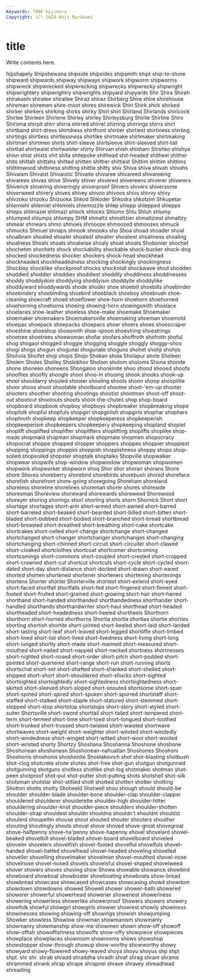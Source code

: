 ```yaml
---
Keywords: 7908 kojimura
Copyright: (C) 2024 Koji Murakami
---
```


# title

Write contents here.



hipshapely Shipshewana shipside shipsides shipsmith
shipt ship-to-shore shipward shipwards shipway shipways shipwork shipworm shipworms shipwreck
shipwrecked shipwrecking shipwrecks shipwrecky shipwright shipwrightery shipwrightry shipwrights shipyard shipyards
Shir Shira Shirah shirakashi shiralee shirallee Shiraz shiraz Shirberg Shire
shire shirehouse shireman shiremen shire-moot shires shirewick Shiri Shirk shirk
shirked shirker shirkers shirking shirks shirky Shirl shirl Shirland Shirlands
shirlcock Shirlee Shirleen Shirlene Shirley shirley Shirleysburg Shirlie Shirline Shiro
Shiroma shirpit shirr shirra shirred shirrel shirring shirrings shirrs shirt
shirtband shirt-dress shirtdress shirtfront shirtier shirtiest shirtiness shirting shirtings shirtless
shirtlessness shirtlike shirtmake shirtmaker shirtmaking shirtman shirtmen shirts shirt-sleeve shirtsleeve
shirt-sleeved shirt-tail shirttail shirtwaist shirtwaister shirty Shirvan shish shisham Shishko
shishya shisn shist shists shit shita shitepoke shithead shit-headed shitheel
shither shits shittah shittahs shitted shitten shittier shittiest Shittim shittim
shittims shittimwood shittiness shitting shittle shitty shiv Shiva shiva shivah
shivahs Shivaism Shivaist Shivaistic Shivaite shivaree shivareed shivareeing shivarees shivas
shive Shively shiver shivered shivereens shiverer shiverers Shiverick shivering shiveringly
shiverproof Shivers shivers shiversome shiverweed shivery shives shivey shivoo shivoos
shivs shivvy shivy shivzoku shizoku Shizuoka Shkod Shkoder Shkodra shkotzim
Shkupetar shlemiehl shlemiel shlemiels shlemozzle shlep shlepp shlepped shlepps shleps
shlimazel shlimazl shlock shlocks Shlomo Shlu Shluh shlump shlumped shlumps
shlumpy SHM shmaltz shmaltzier shmaltziest shmaltzy shmear shmears shmo shmoes
shmooze shmoozed shmoozes shmuck shmucks Shmuel shnaps shnook shnooks sho
Shoa shoad shoader shoal shoalbrain shoaled shoaler shoalest shoalier shoaliest
shoaliness shoaling shoalness Shoals shoals shoalwise shoaly shoat shoats Shobonier
shochet shochetim shochets shock shockability shockable shock-bucker shock-dog shocked shockedness
shocker shockers shock-head shockhead shockheaded shockheadedness shocking shockingly shockingness Shockley
shocklike shockproof shocks shockstall shockwave shod shodden shoddied shoddier shoddies
shoddiest shoddily shoddiness shoddinesses shoddy shoddydom shoddying shoddyism shoddyite shoddylike
shoddyward shoddywards shode shoder shoe shoebill shoebills shoebinder shoebindery shoebinding
shoebird shoeblack shoeboy shoebrush shoe-cleaning shoecraft shoed shoeflower shoe-horn shoehorn
shoehorned shoehorning shoehorns shoeing shoeing-horn shoeingsmith shoelace shoelaces shoe-leather shoeless
shoe-make shoemake Shoemaker shoemaker shoemakers Shoemakersville shoemaking shoeman shoemold shoepac
shoepack shoepacks shoepacs shoer shoers shoes shoescraper shoeshine shoeshop shoesmith
shoe-spoon shoestring shoestrings shoetree shoetrees shoewoman shofar shofars shoffroth shofroth
shoful shog shogaol shogged shoggie shogging shoggle shoggly shoggy-shoo shogi
shogs shogun shogunal shogunate shoguns shohet shohji shohjis Shohola Shoifet
shoji shojis Shojo Shokan shola Sholapur shole Sholeen Sholem Sholes
Sholley Sholokhov Sholom sholom sholoms Shona shonde shone shoneen shoneens
Shongaloo shonkinite shoo shood shooed shoofa shooflies shoofly shoogle shooi
shoo-in shooing shook shooks shook-up shool shooldarry shooled shooler shooling
shools shoon shoop shoopiltie shoor shoos shoot shootable shootboard shootee
shoot-'em-up shooter shooters shoother shooting shootings shootist shootman shoot-off shoot-out
shootout shootouts shoots shoot-the-chutes shop shop-board shopboard shopbook shopboy shopboys
shopbreaker shopbreaking shope shopfolk shopful shopfuls shopgirl shopgirlish shopgirls shophar
shophars shophroth shopkeep shopkeeper shopkeeperess shopkeeperish shopkeeperism shopkeepers shopkeepery shopkeeping
shopland shoplet shoplift shoplifted shoplifter shoplifters shoplifting shoplifts shoplike shop-made
shopmaid shopman shopmark shopmate shopmen shopocracy shopocrat shoppe shopped shopper
shoppers shoppes shoppier shoppiest shopping shoppings shoppini shoppish shoppishness shoppy
shops shop-soiled shopsoiled shopster shoptalk shoptalks Shopville shopwalker shopwear shopwife
shop-window shopwindow shopwoman shopwomen shopwork shopworker shopworn shoq Shor shor
shoran shorans Shore shore Shorea shoreberry shorebird shorebirds shorebush shored
shoreface shorefish shorefront shore-going shoregoing Shoreham shoreland shoreless shoreline shorelines
shoreman shorer shores shoreside shoresman Shoreview shoreward shorewards shoreweed Shorewood
shoreyer shoring shorings shorl shorling shorls shorn Shornick Short short
shortage shortages short-arm short-armed short-awned short-barred short-barreled short-beaked short-bearded short-billed
short-bitten short-bladed short-bobbed short-bodied short-branched short-bread shortbread short-breasted short-breathed short-breathing
short-cake shortcake shortcakes short-celled short-change shortchange short-changed shortchanged short-changer shortchanger
shortchanges short-changing shortchanging short-chinned short-circuit short-circuiter short-clawed short-cloaked shortclothes shortcoat
shortcomer shortcoming shortcomings short-commons short-coupled short-crested short-cropped short-crowned short-cut shortcut
shortcuts short-cycle short-cycled short-dated short-day short-distance short-docked short-drawn short-eared shorted
shorten shortened shortener shorteners shortening shortenings shortens Shorter shorter Shorterville
shortest short-extend short-eyed short-faced shortfall shortfalls short-fed short-fingered short-finned short-footed
short-fruited short-grained short-growing short-hair short-haired shorthand short-handed shorthanded shorthandedness shorthander
short-handled shorthands shorthandwriter short-haul shorthead short-headed shortheaded short-headedness short-heeled shortheels
Shorthorn shorthorn short-horned shorthorns Shortia shortia shortias shortie shorties shorting
shortish shortite short-jointed short-keeled short-laid short-landed short-lasting short-leaf short-leaved short-legged
shortliffe short-limbed short-lined short-list short-lived short-livedness short-living short-long short-lunged shortly
short-made short-manned short-measured short-mouthed short-nailed short-napped short-necked shortness shortnesses short-nighted
short-nosed short-order short-pitch short-podded short-pointed short-quartered short-range short-run short-running shorts
shortschat short-set short-shafted short-shanked short-shelled short-shipped short-short short-shouldered short-shucks short-sighted
shortsighted shortsightedly short-sightedness shortsightedness short-skirted short-sleeved short-sloped short-snouted shortsome short-span
short-spined short-spired short-spoken short-spurred shortstaff short-staffed short-stalked short-staple short-statured short-stemmed
short-stepped short-stop shortstop shortstops short-story short-styled short-suiter Shortsville short-sword shorttail
short-tailed short-tempered short-term short-termed short-time short-toed short-tongued short-toothed short-trunked short-trussed
short-twisted short-waisted shortwave shortwaves short-weight short-weighter short-winded short-windedly short-windedness short-winged
short-witted short-wool short-wooled short-wristed shorty Shortzy Shoshana Shoshanna Shoshone shoshone
Shoshonean shoshonean Shoshonean-nahuatlan Shoshones Shoshoni Shoshonis shoshonis shoshonite Shostakovich shot
shot-blasting shotbush shot-clog shotcrete shote shotes shot-free shot-gun shotgun shotgunned
shotgunning shotguns shotless shotlike shot-log shotmaker shotman shot-peen shotproof shot-put
shot-putter shot-putting shots shotshell shot-silk shotsman shotstar shot-stified shott shotted
shotten shotter shotting Shotton shotts shotty Shotweld Shotwell shou shough
should should-be shoulder shoulder-blade shoulder-bone shoulder-clap shoulder-clapper shouldered shoulderer shoulderette
shoulder-high shoulder-hitter shouldering shoulder-knot shoulder-piece shoulders shoulder-shotten shoulder-strap shouldest shouldn
shouldna shouldn't shouldnt shouldst shoulerd shoupeltin shouse shout shouted shouter
shouters shouther shouting shoutingly shouts shoval shove shoved shove-groat shovegroat
shove-halfpenny shove-ha'penny shove-hapenny shovel shovelard shovel-beaked shovelbill shovel-bladed shovel-board shovelboard
shoveled shoveler shovelers shovelfish shovel-footed shovelful shovelfuls shovel-handed shovel-hatted shovelhead
shovel-headed shoveling shovelled shoveller shovelling shovelmaker shovelman shovel-mouthed shovel-nose shovelnose
shovel-nosed shovels shovelsful shovel-shaped shovelweed shover shovers shoves shoving show
Showa showable showance showbird showboard showboat showboater showboating showboats show-bread
showbread showcase showcased showcases showcasing showd showdom showdown showdowns showed
Showell shower shower-bath showered showerer showerful showerhead showerier showeriest showeriness
showering showerless showerlike showerproof Showers showers showery showfolk showful showgirl
showgirls showier showiest showily showiness showinesses showing showing-off showings showish
showjumping Showker showless Showlow showman showmanism showmanly showmanry showmanship show-me
showmen shown show-off showoff show-offish showoffishness showoffs show-offy showpiece showpieces
showplace showplaces showroom showrooms shows showshop showstopper show-through showup show-worthy
showworthy showy showyard showy-flowered showy-leaved shoya shoyu shoyus shp shpt
shpt. shr shr. shrab shradd shraddha shradh shraf shrag shram
shrame shrammed shrank shrap shrape shrapnel shrave shravey shreadhead shreading
